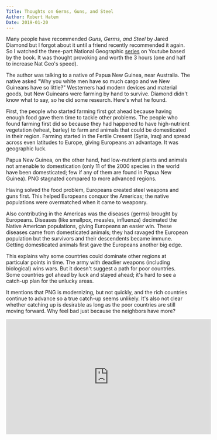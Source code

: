 ```yaml
---
Title: Thoughts on Germs, Guns, and Steel
Author: Robert Hatem
Date: 2019-01-20
---
```


Many people have recommended *Guns, Germs, and Steel* by Jared Diamond but I forgot about it until a friend recently recommended it again. So I watched the three-part National Geographic [series](https://www.google.comhttps://www.youtube.com/watch?v=QwZ4s8Fsv94&t=29s) on Youtube based by the book. It was thought provoking and worth the 3 hours (one and half to increase Nat Geo's speed).

The author was talking to a native of Papua New Guinea, near Australia. The native asked "Why you white men have so much cargo and we New Guineans have so little?" Westerners had modern devices and material goods, but New Guineans were farming by hand to survive. Diamond didn't know what to say, so he did some research. Here's what he found.

First, the people who started farming first got ahead because having enough food gave them time to tackle other problems. The people who found farming first did so because they had happened to have high-nutrient vegetation (wheat, barley) to farm and animals that could be domesticated in their region. Farming started in the Fertile Cresent (Syria, Iraq) and spread across even latitudes to Europe, giving Europeans an advantage. It was geographic luck.

Papua New Guinea, on the other hand, had low-nutrient plants and animals not amenable to domestication (only 11 of the 2000 species in the world have been domesticated; few if any of them are found in Papua New Guinea). PNG stagnated compared to more advanced regions.

Having solved the food problem, Europeans created steel weapons and guns first. This helped Europeans conquor the Americas; the native populations were overmatched when it came to weaponry.

Also contributing in the Americas was the diseases (germs) brought by Europeans. Diseases (like smallpox, measles, influenza) decimated the Native American populations, giving Europeans an easier win. These diseases came from domesticated animals; they had ravaged the European population but the survivors and their descendents became immune. Getting domesticated animals first gave the Europeans another big edge.

This explains why some countries could dominate other regions at particular points in time. The army with deadlier weapons (including biological) wins wars. But it doesn't suggest a path for poor countries. Some countries got ahead by luck and stayed ahead; it's hard to see a catch-up plan for the unlucky areas.

It mentions that PNG is modernizing, but not quickly, and the rich countries continue to advance so a true catch-up seems unlikely. It's also not clear whether catching up is desirable as long as the poor countries are still moving forward. Why feel bad just because the neighbors have more?

<iframe width="560" height="315" src="https://www.youtube.com/embed/QwZ4s8Fsv94" frameborder="0" allow="accelerometer; autoplay; encrypted-media; gyroscope; picture-in-picture" allowfullscreen></iframe>